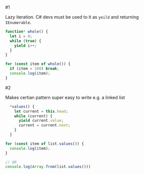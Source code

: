 #1 

Lazy iteration. C# devs must be used to it as `yeild` and returning `IEnumerable`. 

```js
function* whole() {
  let i = 0;
  while (true) {
    yield i++;
  }
}

for (const item of whole()) {
  if (item > 100) break;
  console.log(item);
}
```

#2

Makes certian pattern super easy to write e.g. a linked list

```js
  *values() {
    let current = this.head;
    while (current) {
      yield current.value;
      current = current.next;
    }
  }
```

```js
for (const item of list.values()) {
  console.log(item);
}

// OR 
console.log(Array.from(list.values()))
```